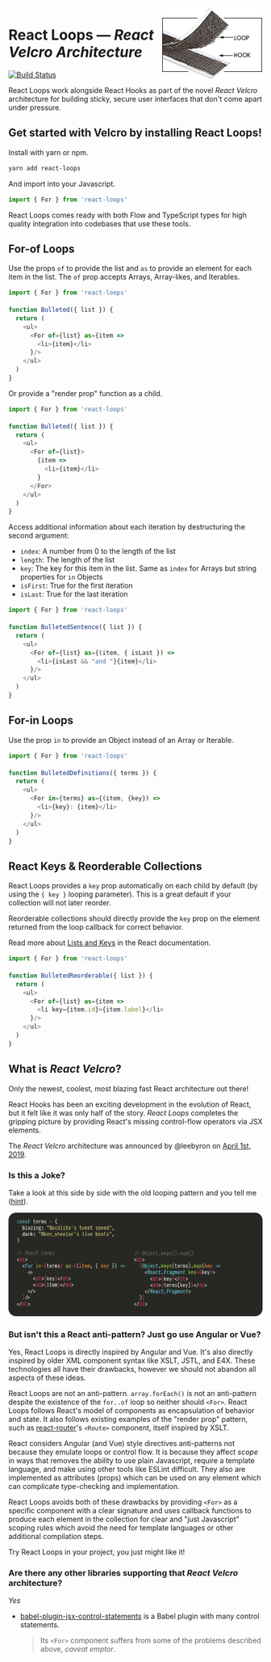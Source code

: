 <img align="right" src="assets/hook-and-loop.gif">

# React Loops — _React Velcro Architecture_

[![Build Status](https://travis-ci.com/leebyron/react-loops.svg?branch=master)](https://travis-ci.com/leebyron/react-loops)

React Loops work alongside React Hooks as part of the novel _React Velcro_
architecture for building sticky, secure user interfaces that don't come apart
under pressure.

## Get started with Velcro by installing React Loops!

Install with yarn or npm.

```sh
yarn add react-loops
```

And import into your Javascript.

```js
import { For } from 'react-loops'
```

React Loops comes ready with both Flow and TypeScript types for high quality
integration into codebases that use these tools.

## For-of Loops

Use the props `of` to provide the list and `as` to provide an element for
each item in the list. The `of` prop accepts Arrays, Array-likes,
and Iterables.

```js
import { For } from 'react-loops'

function Bulleted({ list }) {
  return (
    <ul>
      <For of={list} as={item =>
        <li>{item}</li>
      }/>
    </ul>
  )
}
```

Or provide a "render prop" function as a child.

```js
import { For } from 'react-loops'

function Bulleted({ list }) {
  return (
    <ul>
      <For of={list}>
        {item =>
          <li>{item}</li>
        }
      </For>
    </ul>
  )
}
```

Access additional information about each iteration by destructuring the
second argument:

- `index`: A number from 0 to the length of the list
- `length`: The length of the list
- `key`: The key for this item in the list. Same as `index` for Arrays
         but string properties for `in` Objects
- `isFirst`: True for the first iteration
- `isLast`: True for the last iteration

```js
import { For } from 'react-loops'

function BulletedSentence({ list }) {
  return (
    <ul>
      <For of={list} as={(item, { isLast }) =>
        <li>{isLast && "and "}{item}</li>
      }/>
    </ul>
  )
}
```

## For-in Loops

Use the prop `in` to provide an Object instead of an Array or Iterable.

```js
import { For } from 'react-loops'

function BulletedDefinitions({ terms }) {
  return (
    <ul>
      <For in={terms} as={(item, {key}) =>
        <li>{key}: {item}</li>
      }/>
    </ul>
  )
}
```

## React Keys & Reorderable Collections

React Loops provides a `key` prop automatically on each child by default (by
using the `{ key }` looping parameter). This is a great default if your
collection will not later reorder.

Reorderable collections should directly provide the `key` prop on the element
returned from the loop callback for correct behavior.

Read more about [Lists and Keys](https://reactjs.org/docs/lists-and-keys.html) in the React documentation.

```js
import { For } from 'react-loops'

function BulletedReorderable({ list }) {
  return (
    <ul>
      <For of={list} as={item =>
        <li key={item.id}>{item.label}</li>
      }/>
    </ul>
  )
}
```


## What is _React Velcro_?

Only the newest, coolest, most blazing fast React architecture out there!

React Hooks has been an exciting development in the evolution of React, but it
felt like it was only half of the story. _React Loops_ completes the gripping
picture by providing React's missing control-flow operators via JSX elements.

The _React Velcro_ architecture was announced by @leebyron on [April 1st, 2019](https://twitter.com/leeb/status/1112867350389219328).

### Is this a Joke?

Take a look at this side by side with the old looping pattern and you tell me ([hint](https://media.giphy.com/media/l2SqbYoAwd3KK1wli/giphy.gif)).

<img src="assets/loops-vs-mapkeys.png">

### But isn't this a React anti-pattern? Just go use Angular or Vue?

Yes, React Loops is directly inspired by Angular and Vue. It's also directly
inspired by older XML component syntax like XSLT, JSTL, and E4X. These
technologies all have their drawbacks, however we should not abandon all aspects
of these ideas.

React Loops are not an anti-pattern. `array.forEach()` is not an anti-pattern
despite the existence of the `for..of` loop so neither should `<For>`. React
Loops follows React's model of components as encapsulation of behavior and
state. It also follows existing examples of the "render prop" pattern, such as
[react-router](https://github.com/ReactTraining/react-router)'s  `<Route>` component, itself inspired by XSLT.

React considers Angular (and Vue) style directives anti-patterns not because
they emulate loops or control flow. It is because they affect _scope_ in ways
that removes the ability to use plain Javascript, require a template
language, and make using other tools like ESLint difficult. They also are
implemented as attributes (props) which can be used on any element which can
complicate type-checking and implementation.

React Loops avoids both of these drawbacks by providing `<For>` as a specific
component with a clear signature and uses callback functions to produce each
element in the collection for clear and "just Javascript" scoping rules which
avoid the need for template languages or other additional compilation steps.

Try React Loops in your project, you just might like it!

### Are there any other libraries supporting that _React Velcro_ architecture?

_*Yes*_

* [babel-plugin-jsx-control-statements](https://www.npmjs.com/package/babel-plugin-jsx-control-statements) is a Babel plugin with many control statements.
  > Its `<For>` component suffers from some of the problems described above, _caveat emptor_.
